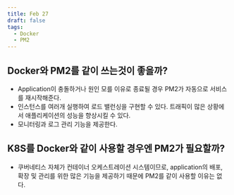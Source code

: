 ```yaml
---
title: Feb 27
draft: false
tags:
  - Docker
  - PM2
---
```

## Docker와 PM2를 같이 쓰는것이 좋을까?
- Application이 충돌하거나 원인 모를 이유로 종료될 경우 PM2가 자동으로 서비스를 재시작해준다.
- 인스턴스를 여러개 실행하여 로드 밸런싱을 구현할 수 있다. 트래픽이 많은 상황에서 애플리케이션의 성능을 향상시킬 수 있다.
- 모니터링과 로그 관리 기능을 제공한다.

## K8S를 Docker와 같이 사용할 경우엔 PM2가 필요할까?
- 쿠버네티스 자체가 컨테이너 오케스트레이션 시스템이므로, application의 배포, 확장 및 관리를 위한 많은 기능을 제공하기 때문에 PM2를 같이 사용할 이유는 없다.
